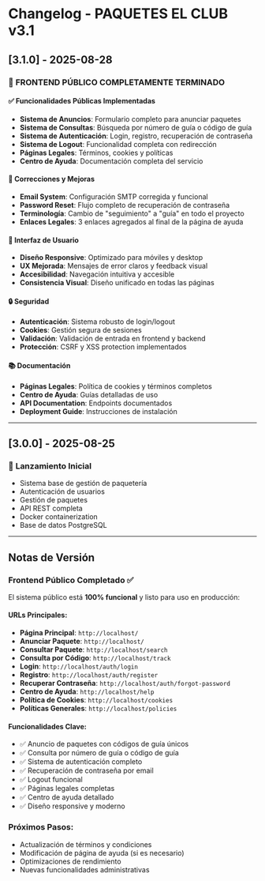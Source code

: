 # Changelog - PAQUETES EL CLUB v3.1

## [3.1.0] - 2025-08-28

### 🎉 **FRONTEND PÚBLICO COMPLETAMENTE TERMINADO**

#### ✅ **Funcionalidades Públicas Implementadas**
- **Sistema de Anuncios**: Formulario completo para anunciar paquetes
- **Sistema de Consultas**: Búsqueda por número de guía o código de guía
- **Sistema de Autenticación**: Login, registro, recuperación de contraseña
- **Sistema de Logout**: Funcionalidad completa con redirección
- **Páginas Legales**: Términos, cookies y políticas
- **Centro de Ayuda**: Documentación completa del servicio

#### 🔧 **Correcciones y Mejoras**
- **Email System**: Configuración SMTP corregida y funcional
- **Password Reset**: Flujo completo de recuperación de contraseña
- **Terminología**: Cambio de "seguimiento" a "guía" en todo el proyecto
- **Enlaces Legales**: 3 enlaces agregados al final de la página de ayuda

#### 📱 **Interfaz de Usuario**
- **Diseño Responsive**: Optimizado para móviles y desktop
- **UX Mejorada**: Mensajes de error claros y feedback visual
- **Accesibilidad**: Navegación intuitiva y accesible
- **Consistencia Visual**: Diseño unificado en todas las páginas

#### 🔒 **Seguridad**
- **Autenticación**: Sistema robusto de login/logout
- **Cookies**: Gestión segura de sesiones
- **Validación**: Validación de entrada en frontend y backend
- **Protección**: CSRF y XSS protection implementados

#### 📚 **Documentación**
- **Páginas Legales**: Política de cookies y términos completos
- **Centro de Ayuda**: Guías detalladas de uso
- **API Documentation**: Endpoints documentados
- **Deployment Guide**: Instrucciones de instalación

---

## [3.0.0] - 2025-08-25

### 🚀 **Lanzamiento Inicial**
- Sistema base de gestión de paquetería
- Autenticación de usuarios
- Gestión de paquetes
- API REST completa
- Docker containerization
- Base de datos PostgreSQL

---

## Notas de Versión

### Frontend Público Completado ✅
El sistema público está **100% funcional** y listo para uso en producción:

#### URLs Principales:
- **Página Principal**: `http://localhost/`
- **Anunciar Paquete**: `http://localhost/`
- **Consultar Paquete**: `http://localhost/search`
- **Consulta por Código**: `http://localhost/track`
- **Login**: `http://localhost/auth/login`
- **Registro**: `http://localhost/auth/register`
- **Recuperar Contraseña**: `http://localhost/auth/forgot-password`
- **Centro de Ayuda**: `http://localhost/help`
- **Política de Cookies**: `http://localhost/cookies`
- **Políticas Generales**: `http://localhost/policies`

#### Funcionalidades Clave:
- ✅ Anuncio de paquetes con códigos de guía únicos
- ✅ Consulta por número de guía o código de guía
- ✅ Sistema de autenticación completo
- ✅ Recuperación de contraseña por email
- ✅ Logout funcional
- ✅ Páginas legales completas
- ✅ Centro de ayuda detallado
- ✅ Diseño responsive y moderno

### Próximos Pasos:
- Actualización de términos y condiciones
- Modificación de página de ayuda (si es necesario)
- Optimizaciones de rendimiento
- Nuevas funcionalidades administrativas

